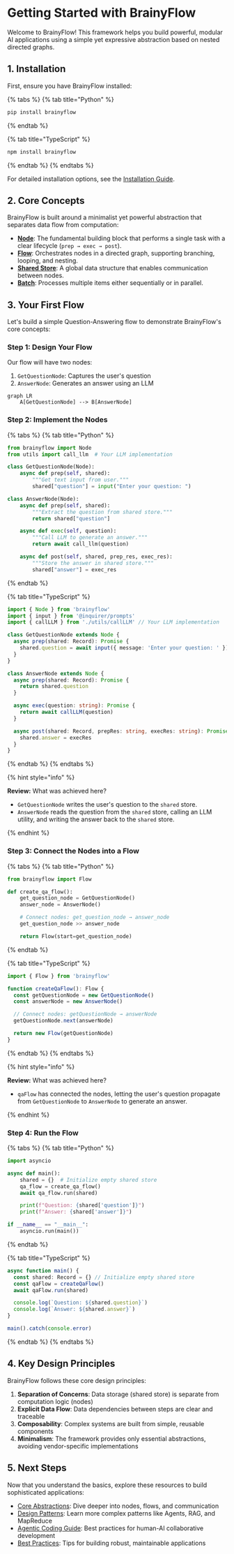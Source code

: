 # Getting Started with BrainyFlow

Welcome to BrainyFlow! This framework helps you build powerful, modular AI applications using a simple yet expressive abstraction based on nested directed graphs.

## 1. Installation

First, ensure you have BrainyFlow installed:

{% tabs %}
{% tab title="Python" %}

```bash
pip install brainyflow
```

{% endtab %}

{% tab title="TypeScript" %}

```bash
npm install brainyflow
```

{% endtab %}
{% endtabs %}

For detailed installation options, see the [Installation Guide](./installation.md).

## 2. Core Concepts

BrainyFlow is built around a minimalist yet powerful abstraction that separates data flow from computation:

- **[Node](./core_abstraction/node.md)**: The fundamental building block that performs a single task with a clear lifecycle (`prep → exec → post`).
- **[Flow](./core_abstraction/flow.md)**: Orchestrates nodes in a directed graph, supporting branching, looping, and nesting.
- **[Shared Store](./core_abstraction/communication.md)**: A global data structure that enables communication between nodes.
- **[Batch](./core_abstraction/batch.md)**: Processes multiple items either sequentially or in parallel.

## 3. Your First Flow

Let's build a simple Question-Answering flow to demonstrate BrainyFlow's core concepts:

### Step 1: Design Your Flow

Our flow will have two nodes:

1. `GetQuestionNode`: Captures the user's question
2. `AnswerNode`: Generates an answer using an LLM

```mermaid
graph LR
    A[GetQuestionNode] --> B[AnswerNode]
```

### Step 2: Implement the Nodes

{% tabs %}
{% tab title="Python" %}

```python
from brainyflow import Node
from utils import call_llm  # Your LLM implementation

class GetQuestionNode(Node):
    async def prep(self, shared):
        """Get text input from user."""
        shared["question"] = input("Enter your question: ")

class AnswerNode(Node):
    async def prep(self, shared):
        """Extract the question from shared store."""
        return shared["question"]

    async def exec(self, question):
        """Call LLM to generate an answer."""
        return await call_llm(question)

    async def post(self, shared, prep_res, exec_res):
        """Store the answer in shared store."""
        shared["answer"] = exec_res
```

{% endtab %}

{% tab title="TypeScript" %}

```typescript
import { Node } from 'brainyflow'
import { input } from '@inquirer/prompts'
import { callLLM } from './utils/callLLM' // Your LLM implementation

class GetQuestionNode extends Node {
  async prep(shared: Record): Promise {
    shared.question = await input({ message: 'Enter your question: ' })
  }
}

class AnswerNode extends Node {
  async prep(shared: Record): Promise {
    return shared.question
  }

  async exec(question: string): Promise {
    return await callLLM(question)
  }

  async post(shared: Record, prepRes: string, execRes: string): Promise {
    shared.answer = execRes
  }
}
```

{% endtab %}
{% endtabs %}

{% hint style="info" %}

**Review:** What was achieved here?

- `GetQuestionNode` writes the user's question to the `shared` store.
- `AnswerNode` reads the question from the `shared` store, calling an LLM utility, and writing the answer back to the `shared` store.

{% endhint %}

### Step 3: Connect the Nodes into a Flow

{% tabs %}
{% tab title="Python" %}

```python
from brainyflow import Flow

def create_qa_flow():
    get_question_node = GetQuestionNode()
    answer_node = AnswerNode()

    # Connect nodes: get_question_node → answer_node
    get_question_node >> answer_node

    return Flow(start=get_question_node)
```

{% endtab %}

{% tab title="TypeScript" %}

```typescript
import { Flow } from 'brainyflow'

function createQaFlow(): Flow {
  const getQuestionNode = new GetQuestionNode()
  const answerNode = new AnswerNode()

  // Connect nodes: getQuestionNode → answerNode
  getQuestionNode.next(answerNode)

  return new Flow(getQuestionNode)
}
```

{% endtab %}
{% endtabs %}

{% hint style="info" %}

**Review:** What was achieved here?

- `qaFlow` has connected the nodes, letting the user's question propagate from `GetQuestionNode` to `AnswerNode` to generate an answer.

{% endhint %}

### Step 4: Run the Flow

{% tabs %}
{% tab title="Python" %}

```python
import asyncio

async def main():
    shared = {}  # Initialize empty shared store
    qa_flow = create_qa_flow()
    await qa_flow.run(shared)

    print(f"Question: {shared['question']}")
    print(f"Answer: {shared['answer']}")

if __name__ == "__main__":
    asyncio.run(main())
```

{% endtab %}

{% tab title="TypeScript" %}

```typescript
async function main() {
  const shared: Record = {} // Initialize empty shared store
  const qaFlow = createQaFlow()
  await qaFlow.run(shared)

  console.log(`Question: ${shared.question}`)
  console.log(`Answer: ${shared.answer}`)
}

main().catch(console.error)
```

{% endtab %}
{% endtabs %}

## 4. Key Design Principles

BrainyFlow follows these core design principles:

1. **Separation of Concerns**: Data storage (shared store) is separate from computation logic (nodes)
2. **Explicit Data Flow**: Data dependencies between steps are clear and traceable
3. **Composability**: Complex systems are built from simple, reusable components
4. **Minimalism**: The framework provides only essential abstractions, avoiding vendor-specific implementations

## 5. Next Steps

Now that you understand the basics, explore these resources to build sophisticated applications:

- [Core Abstractions](./core_abstraction/index.md): Dive deeper into nodes, flows, and communication
- [Design Patterns](./design_pattern/index.md): Learn more complex patterns like Agents, RAG, and MapReduce
- [Agentic Coding Guide](./guides/agentic_coding.md): Best practices for human-AI collaborative development
- [Best Practices](./guides/best_practices.md): Tips for building robust, maintainable applications
